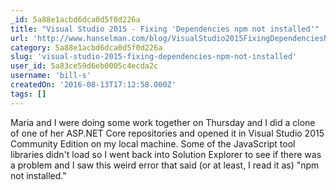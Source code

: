 ```yaml
---
_id: 5a88e1acbd6dca0d5f0d226a
title: "Visual Studio 2015 - Fixing 'Dependencies npm not installed'"
url: 'http://www.hanselman.com/blog/VisualStudio2015FixingDependenciesNpmNotInstalledFromFseventsWithNodeOnWindows.aspx'
category: 5a88e1acbd6dca0d5f0d226a
slug: 'visual-studio-2015-fixing-dependencies-npm-not-installed'
user_id: 5a83ce59d6eb0005c4ecda2c
username: 'bill-s'
createdOn: '2016-08-13T17:12:58.000Z'
tags: []
---
```


Maria and I were doing some work together on Thursday and I did a clone of one of her ASP.NET Core repositories and opened it in Visual Studio 2015 Community Edition on my local machine. Some of the JavaScript tool libraries didn't load so I went back into Solution Explorer to see if there was a problem and I saw this weird error that said (or at least, I read it as) "npm not installed."
